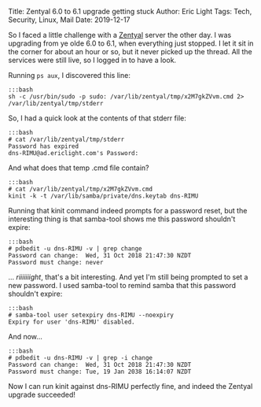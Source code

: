 Title: Zentyal 6.0 to 6.1 upgrade getting stuck
Author: Eric Light
Tags: Tech, Security, Linux, Mail
Date: 2019-12-17

So I faced a little challenge with a [Zentyal](https://www.zentyal.com) server the other day.  I was upgrading from ye olde 6.0 to 6.1, when everything just stopped.  I let it sit in the corner for about an hour or so, but it never picked up the thread.  All the services were still live, so I logged in to have a look.

Running `ps aux`, I discovered this line:

    :::bash
    sh -c /usr/bin/sudo -p sudo: /var/lib/zentyal/tmp/x2M7gkZVvm.cmd 2> /var/lib/zentyal/tmp/stderr

So, I had a quick look at the contents of that stderr file:

    :::bash
    # cat /var/lib/zentyal/tmp/stderr 
    Password has expired
    dns-RIMU@ad.ericlight.com's Password: 

And what does that temp .cmd file contain?

    :::bash
    # cat /var/lib/zentyal/tmp/x2M7gkZVvm.cmd 
    kinit -k -t /var/lib/samba/private/dns.keytab dns-RIMU

Running that kinit command indeed prompts for a password reset, but the interesting thing is that samba-tool shows me this password shouldn't expire:

    :::bash
    # pdbedit -u dns-RIMU -v | grep change
    Password can change:  Wed, 31 Oct 2018 21:47:30 NZDT
    Password must change: never

... _riiiiiiight_, that's a bit interesting.  And yet I'm still being prompted to set a new password.  I used samba-tool to remind samba that this password shouldn't expire:

    :::bash
    # samba-tool user setexpiry dns-RIMU --noexpiry
    Expiry for user 'dns-RIMU' disabled.

And now...

    :::bash
    # pdbedit -u dns-RIMU -v | grep -i change
    Password can change:  Wed, 31 Oct 2018 21:47:30 NZDT
    Password must change: Tue, 19 Jan 2038 16:14:07 NZDT

Now I can run kinit against dns-RIMU perfectly fine, and indeed the Zentyal upgrade succeeded!

